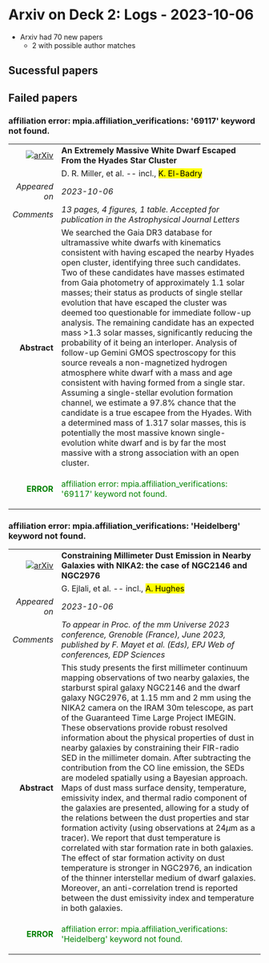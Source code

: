# Arxiv on Deck 2: Logs - 2023-10-06

* Arxiv had 70 new papers
    * 2 with possible author matches

## Sucessful papers

## Failed papers

### affiliation error: mpia.affiliation_verifications: '69117' keyword not found. 


|||
|---:|:---|
| [![arXiv](https://img.shields.io/badge/arXiv-arXiv:2310.03204-b31b1b.svg)](https://arxiv.org/abs/arXiv:2310.03204) | **An Extremely Massive White Dwarf Escaped From the Hyades Star Cluster**  |
|| D. R. Miller, et al. -- incl., <mark>K. El-Badry</mark> |
|*Appeared on*| *2023-10-06*|
|*Comments*| *13 pages, 4 figures, 1 table. Accepted for publication in the Astrophysical Journal Letters*|
|**Abstract**| We searched the Gaia DR3 database for ultramassive white dwarfs with kinematics consistent with having escaped the nearby Hyades open cluster, identifying three such candidates. Two of these candidates have masses estimated from Gaia photometry of approximately 1.1 solar masses; their status as products of single stellar evolution that have escaped the cluster was deemed too questionable for immediate follow-up analysis. The remaining candidate has an expected mass >1.3 solar masses, significantly reducing the probability of it being an interloper. Analysis of follow-up Gemini GMOS spectroscopy for this source reveals a non-magnetized hydrogen atmosphere white dwarf with a mass and age consistent with having formed from a single star. Assuming a single-stellar evolution formation channel, we estimate a 97.8% chance that the candidate is a true escapee from the Hyades. With a determined mass of 1.317 solar masses, this is potentially the most massive known single-evolution white dwarf and is by far the most massive with a strong association with an open cluster. |
|<p style="color:green"> **ERROR** </p>| <p style="color:green">affiliation error: mpia.affiliation_verifications: '69117' keyword not found.</p> |

### affiliation error: mpia.affiliation_verifications: 'Heidelberg' keyword not found. 


|||
|---:|:---|
| [![arXiv](https://img.shields.io/badge/arXiv-arXiv:2310.03428-b31b1b.svg)](https://arxiv.org/abs/arXiv:2310.03428) | **Constraining Millimeter Dust Emission in Nearby Galaxies with NIKA2: the  case of NGC2146 and NGC2976**  |
|| G. Ejlali, et al. -- incl., <mark>A. Hughes</mark> |
|*Appeared on*| *2023-10-06*|
|*Comments*| *To appear in Proc. of the mm Universe 2023 conference, Grenoble (France), June 2023, published by F. Mayet et al. (Eds), EPJ Web of conferences, EDP Sciences*|
|**Abstract**| This study presents the first millimeter continuum mapping observations of two nearby galaxies, the starburst spiral galaxy NGC2146 and the dwarf galaxy NGC2976, at 1.15 mm and 2 mm using the NIKA2 camera on the IRAM 30m telescope, as part of the Guaranteed Time Large Project IMEGIN. These observations provide robust resolved information about the physical properties of dust in nearby galaxies by constraining their FIR-radio SED in the millimeter domain. After subtracting the contribution from the CO line emission, the SEDs are modeled spatially using a Bayesian approach. Maps of dust mass surface density, temperature, emissivity index, and thermal radio component of the galaxies are presented, allowing for a study of the relations between the dust properties and star formation activity (using observations at 24$\mu$m as a tracer). We report that dust temperature is correlated with star formation rate in both galaxies. The effect of star formation activity on dust temperature is stronger in NGC2976, an indication of the thinner interstellar medium of dwarf galaxies. Moreover, an anti-correlation trend is reported between the dust emissivity index and temperature in both galaxies. |
|<p style="color:green"> **ERROR** </p>| <p style="color:green">affiliation error: mpia.affiliation_verifications: 'Heidelberg' keyword not found.</p> |

